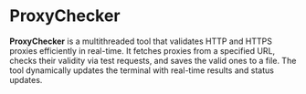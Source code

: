 # ProxyChecker
**ProxyChecker** is a multithreaded tool that validates HTTP and HTTPS proxies efficiently in real-time. It fetches proxies from a specified URL, checks their validity via test requests, and saves the valid ones to a file. The tool dynamically updates the terminal with real-time results and status updates.
